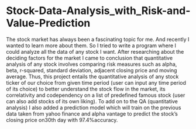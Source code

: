 # Stock-Data-Analysis_with_Risk-and-Value-Prediction
The stock market has always been a fascinating topic for me. And recently I wanted to learn more about them. So I tried to write a program where I could analyze all the data of any stock I want.
After researching about the deciding factors for the market I came to conclusion that quantitative analysis of any stock involves comparing risk measures such as alpha, beta, r-squared, standard deviation, adjacent closing price and moving average.
Thus, this project entails the quantitative analysis of any stock ticker of our choice from given time period (user can input any time period of its choice) to better understand the stock flow in the market, its correlativity and codependency on a list of predefined famous stock (user can also add stocks of its own liking).
To add on to the QA (quantitative analysis) I also added a prediction model which will train on the previous data taken from yahoo finance and alpha vantage to predict the stock’s closing price on30th day with 97.4%accuracy.
